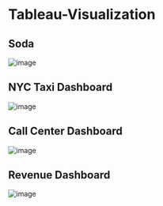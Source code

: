 # Tableau-Visualization

## Soda

![image](https://github.com/mel4data/Tableau-Visualization/assets/170362474/eeef679a-6621-410c-8a1c-1a8855b419c3)

## NYC Taxi Dashboard

![image](https://github.com/mel4data/Tableau-Visualization/assets/170362474/3197ee2a-e73e-432a-ba5a-6aba1bd04d40)

## Call Center Dashboard

![image](https://github.com/mel4data/Tableau-Visualization/assets/170362474/d14dada8-5f2c-416f-b9b7-9244fbbea4d1)

## Revenue Dashboard

![image](https://github.com/mel4data/Tableau-Visualization/assets/170362474/2df2a76b-253b-40a0-85b5-f2931514a21c)

